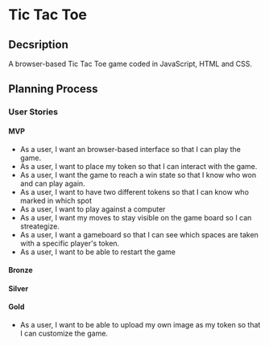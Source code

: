 # Tic Tac Toe

## Decsription
A browser-based Tic Tac Toe game coded in JavaScript, HTML and CSS.

## Planning Process

### User Stories

#### MVP

- As a user, I want an browser-based interface so that I can play the game.
- As a user, I want to place my token so that I can interact with the game. 
- As a user, I want the game to reach a win state so that I know who won and can play again. 
- As a user, I want to have two different tokens so that I can know who marked in which spot
- As a user, I want to play against a computer
- As a user, I want my moves to stay visible on the game board so I can streategize.
- As a user, I want a gameboard so that I can see which spaces are taken with a specific player's token. 
- As a user, I want to be able to restart the game



#### Bronze

#### Silver

#### Gold

- As a user, I want to be able to upload my own image as my token so that I can customize the game. 